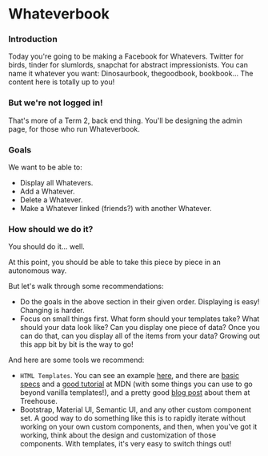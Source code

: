 # Whateverbook

### Introduction

Today you're going to be making a Facebook for Whatevers. Twitter for birds, tinder for slumlords, snapchat for abstract impressionists. You can name it whatever you want: Dinosaurbook, thegoodbook, bookbook... The content here is totally up to you!


### But we're not logged in!

That's more of a Term 2, back end thing. You'll be designing the admin page, for those who run Whateverbook.


### Goals

We want to be able to:

* Display all Whatevers.
* Add a Whatever.
* Delete a Whatever.
* Make a Whatever linked (friends?) with another Whatever.


### How should we do it?

You should do it... well.

At this point, you should be able to take this piece by piece in an autonomous way.

But let's walk through some recommendations:

* Do the goals in the above section in their given order. Displaying is easy! Changing is harder.
* Focus on small things first. What form should your templates take? What should your data look like? Can you display one piece of data? Once you can do that, can you display all of the items from your data? Growing out this app bit by bit is the way to go!

And here are some tools we recommend:

* `HTML Templates`. You can see an example [here](https://github.com/abbreviatedman/web-component-play), and there are [basic specs](https://developer.mozilla.org/en-US/docs/Web/HTML/Element/template) and a [good tutorial](https://developer.mozilla.org/en-US/docs/Web/Web_Components/Using_templates_and_slots) at MDN (with some things you can use to go beyond vanilla templates!), and a pretty good [blog post](https://blog.teamtreehouse.com/creating-reusable-markup-with-the-html-template-element) about them at Treehouse.
* Bootstrap, Material UI, Semantic UI, and any other custom component set. A good way to do something like this is to rapidly iterate without working on your own custom components, and then, when you've got it working, think about the design and customization of those components. With templates, it's very easy to switch things out!
